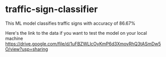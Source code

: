 # traffic-sign-classifier

This ML model classifies traffic signs with accuracy of 86.67%

Here's the link to the data if you want to test the model on your local machine 
https://drive.google.com/file/d/1uFBZWLlcOyKmP6d3XmovRhQ3tASmDw5O/view?usp=sharing

